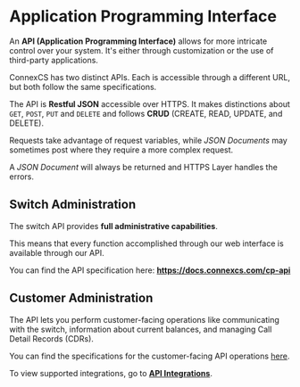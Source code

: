 # Application Programming Interface

An **API (Application Programming Interface)** allows for more intricate control over your system. It's either through customization or the use of third-party applications.

ConnexCS has two distinct APIs. Each is accessible through a different URL, but both follow the same specifications.

The API is **Restful JSON** accessible over HTTPS. It makes distinctions about `GET`, `POST`, `PUT` and `DELETE` and follows **CRUD** (CREATE, READ, UPDATE, and DELETE).

 Requests take advantage of request variables, while _JSON Documents_ may sometimes post where they require a more complex request.

 A _JSON Document_ will always be returned and HTTPS Layer handles the errors.

## Switch Administration

The switch API provides **full administrative capabilities**.

This means that every function accomplished through our web interface is available through our API.

You can find the API specification here: **<https://docs.connexcs.com/cp-api>**

## Customer Administration

The API lets you perform customer-facing operations like communicating with the switch, information about current balances, and managing Call Detail Records (CDRs).  

You can find the specifications for the customer-facing API operations [here](https://portal-api-docs.connexcs.com/).

To view supported integrations, go to [**API Integrations**](https://docs.connexcs.com/setup/integrations/api-integrations/).

